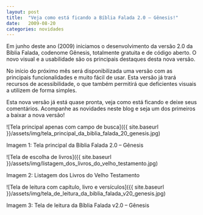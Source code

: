 ```yaml
---
layout: post
title:  "Veja como está ficando a Bíblia Falada 2.0 – Gênesis!"
date:   2009-08-20
categories: novidades
---
```


Em junho deste ano (2009) iniciamos o desenvolvimento da versão 2.0 da Bíblia Falada, codenome Gênesis, totalmente gratuita e de código aberto. O novo visual e a usabilidade são os principais destaques desta nova versão.

No início do próximo mês será disponibilizada uma versão com as principais funcionalidades e muito fácil de usar. Esta versão já trará recursos de acessibilidade, o que também permitirá que deficientes visuais a utilizem de forma simples.

Esta nova versão já está quase pronta, veja como está ficando e deixe seus comentários. Acompanhe as novidades neste blog e seja um dos primeiros a baixar a nova versão!

![Tela principal apenas com campo de busca]({{ site.baseurl }}/assets/img/tela_principal_da_biblia_falada_20_genesis.jpg)

Imagem 1: Tela principal da Bíblia Falada 2.0 – Gênesis

![Tela de escolha de livros]({{ site.baseurl }}/assets/img/listagem_dos_livros_do_velho_testamento.jpg)

Imagem 2: Listagem dos Livros do Velho Testamento

![Tela de leitura com capítulo, livro e versículos]({{ site.baseurl }}/assets/img/tela_de_leitura_da_biblia_falada_v20_genesis.jpg)

Imagem 3: Tela de leitura da Bíblia Falada v2.0 – Gênesis

